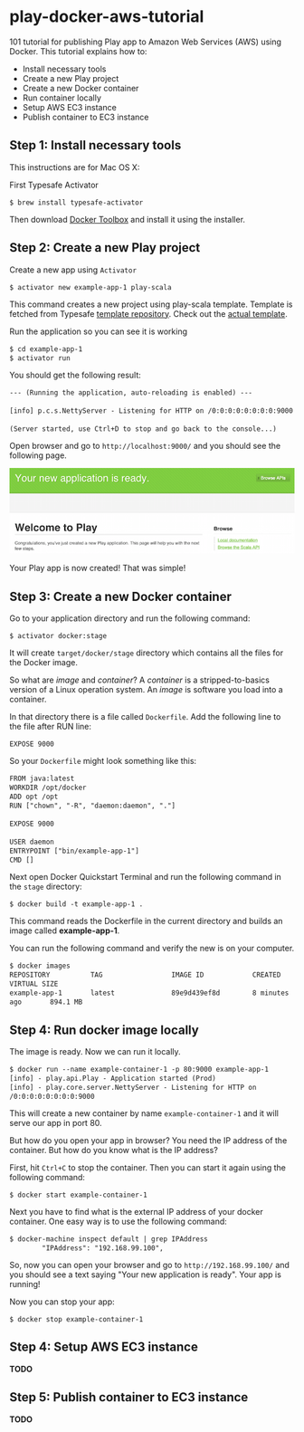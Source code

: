 # play-docker-aws-tutorial
101 tutorial for publishing Play app to Amazon Web Services (AWS) using Docker. This tutorial explains how to:

- Install necessary tools
- Create a new Play project
- Create a new Docker container
- Run container locally
- Setup AWS EC3 instance
- Publish container to EC3 instance

## Step 1: Install necessary tools
This instructions are for Mac OS X:

First Typesafe Activator

```
$ brew install typesafe-activator
```

Then download [Docker Toolbox](https://www.docker.com/toolbox) and install it using the installer.

## Step 2: Create a new Play project

Create a new app using `Activator`

```
$ activator new example-app-1 play-scala
```
This command creates a new project using play-scala template. Template is fetched from Typesafe [template repository](http://typesafe.com/activator/templates). Check out the [actual template](https://typesafe.com/activator/template/play-scala).


Run the application so you can see it is working

```
$ cd example-app-1
$ activator run
```

You should get the following result:

```
--- (Running the application, auto-reloading is enabled) ---

[info] p.c.s.NettyServer - Listening for HTTP on /0:0:0:0:0:0:0:0:9000

(Server started, use Ctrl+D to stop and go back to the console...)
```

Open browser and go to `http://localhost:9000/` and you should see the following page.

![image](images/play-default-page.png)

Your Play app is now created! That was simple!

## Step 3: Create a new Docker container

Go to your application directory and run the following command:

```
$ activator docker:stage
```

It will create `target/docker/stage` directory which contains all the files for the Docker image.

So what are *image* and *container*? A *container* is a stripped-to-basics version of a Linux operation system. An *image* is software you load into a container.

In that directory there is a file called `Dockerfile`. Add the following line to the file after RUN line:

```
EXPOSE 9000
```

So your `Dockerfile` might look something like this:

```
FROM java:latest
WORKDIR /opt/docker
ADD opt /opt
RUN ["chown", "-R", "daemon:daemon", "."]

EXPOSE 9000

USER daemon
ENTRYPOINT ["bin/example-app-1"]
CMD []
```

Next open Docker Quickstart Terminal and run the following command in the `stage` directory:

```
$ docker build -t example-app-1 .
```

This command reads the Dockerfile in the current directory and builds an image called **example-app-1**.

You can run the following command and verify the new is on your computer.

```
$ docker images
REPOSITORY          TAG                 IMAGE ID            CREATED             VIRTUAL SIZE
example-app-1       latest              89e9d439ef8d        8 minutes ago       894.1 MB
```
## Step 4: Run docker image locally

The image is ready. Now we can run it locally.

```
$ docker run --name example-container-1 -p 80:9000 example-app-1
[info] - play.api.Play - Application started (Prod)
[info] - play.core.server.NettyServer - Listening for HTTP on /0:0:0:0:0:0:0:0:9000
```

This will create a new container by name `example-container-1` and it will serve our app in port 80.

But how do you open your app in browser? You need the IP address of the container. But how do you know what is the IP address?

First, hit `Ctrl+C` to stop the container. Then you can start it again using the following command:

```
$ docker start example-container-1
```

Next you have to find what is the external IP address of your docker container. One easy way is to use the following command:

```
$ docker-machine inspect default | grep IPAddress
        "IPAddress": "192.168.99.100",
```

So, now you can open your browser and go to `http://192.168.99.100/` and you should see a text saying "Your new application is ready". Your app is running!

Now you can stop your app:

```
$ docker stop example-container-1
```








## Step 4: Setup AWS EC3 instance
**TODO**

## Step 5: Publish container to EC3 instance
**TODO**
